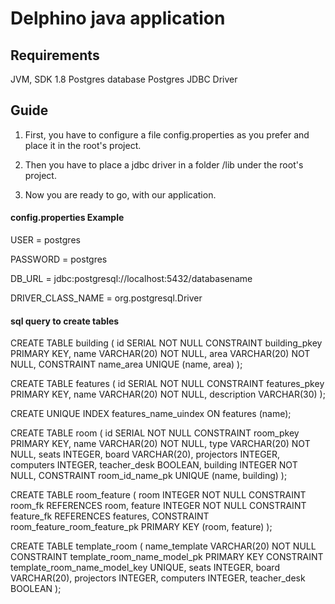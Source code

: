 # Delphino java application

## Requirements
JVM, SDK 1.8
Postgres database
Postgres JDBC Driver

## Guide
1. First, you have to configure a file config.properties as you prefer and place it in the root's project.

2. Then you have to place a jdbc driver in a folder /lib under the root's project.

3. Now you are ready to go, with our application.

#### config.properties Example
  
  USER = postgres
  
  PASSWORD = postgres
  
  DB_URL = jdbc:postgresql://localhost:5432/databasename
  
  DRIVER_CLASS_NAME = org.postgresql.Driver
  
#### sql query to create tables

CREATE TABLE building
(
  id   SERIAL      NOT NULL
    CONSTRAINT building_pkey
    PRIMARY KEY,
  name VARCHAR(20) NOT NULL,
  area VARCHAR(20) NOT NULL,
  CONSTRAINT name_area
  UNIQUE (name, area)
);

CREATE TABLE features
(
  id          SERIAL      NOT NULL
    CONSTRAINT features_pkey
    PRIMARY KEY,
  name        VARCHAR(20) NOT NULL,
  description VARCHAR(30)
);

CREATE UNIQUE INDEX features_name_uindex
  ON features (name);

CREATE TABLE room
(
  id           SERIAL      NOT NULL
    CONSTRAINT room_pkey
    PRIMARY KEY,
  name         VARCHAR(20) NOT NULL,
  type         VARCHAR(20) NOT NULL,
  seats        INTEGER,
  board        VARCHAR(20),
  projectors   INTEGER,
  computers    INTEGER,
  teacher_desk BOOLEAN,
  building     INTEGER     NOT NULL,
  CONSTRAINT room_id_name_pk
  UNIQUE (name, building)
);

CREATE TABLE room_feature
(
  room    INTEGER NOT NULL
    CONSTRAINT room_fk
    REFERENCES room,
  feature INTEGER NOT NULL
    CONSTRAINT feature_fk
    REFERENCES features,
  CONSTRAINT room_feature_room_feature_pk
  PRIMARY KEY (room, feature)
);


CREATE TABLE template_room
(
  name_template VARCHAR(20) NOT NULL
    CONSTRAINT template_room_name_model_pk
    PRIMARY KEY
    CONSTRAINT template_room_name_model_key
    UNIQUE,
  seats         INTEGER,
  board         VARCHAR(20),
  projectors    INTEGER,
  computers     INTEGER,
  teacher_desk  BOOLEAN
);

